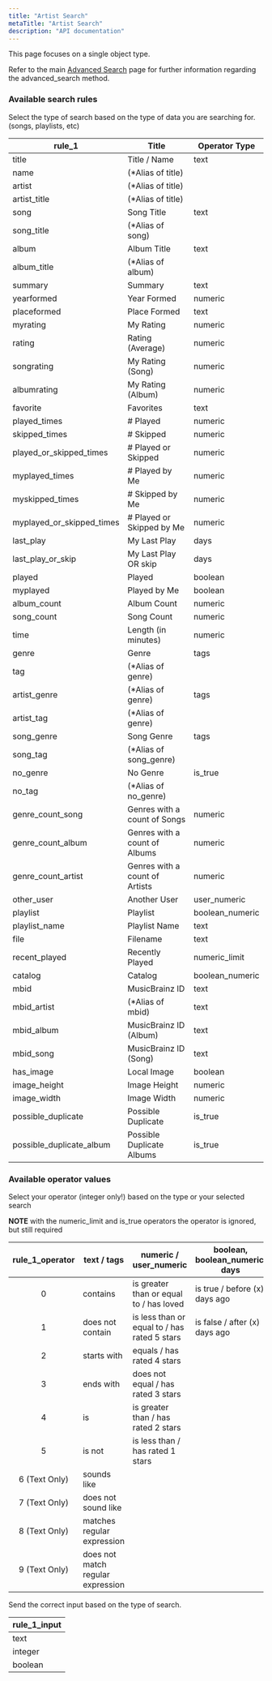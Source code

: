 ```yaml
---
title: "Artist Search"
metaTitle: "Artist Search"
description: "API documentation"
---
```


This page focuses on a single object type.

Refer to the main [Advanced Search](https://ampache.org/api/api-advanced-search) page for further information regarding the advanced_search method.

### Available search rules

Select the type of search based on the type of data you are searching for. (songs, playlists, etc)

| rule_1                    | Title                          | Operator Type   |
|---------------------------|--------------------------------|-----------------|
| title                     | Title / Name                   | text            |
| name                      | (*Alias of title)              |                 |
| artist                    | (*Alias of title)              |                 |
| artist_title              | (*Alias of title)              |                 |
| song                      | Song Title                     | text            |
| song_title                | (*Alias of song)               |                 |
| album                     | Album Title                    | text            |
| album_title               | (*Alias of album)              |                 |
| summary                   | Summary                        | text            |
| yearformed                | Year Formed                    | numeric         |
| placeformed               | Place Formed                   | text            |
| myrating                  | My Rating                      | numeric         |
| rating                    | Rating (Average)               | numeric         |
| songrating                | My Rating (Song)               | numeric         |
| albumrating               | My Rating (Album)              | numeric         |
| favorite                  | Favorites                      | text            |
| played_times              | # Played                       | numeric         |
| skipped_times             | # Skipped                      | numeric         |
| played_or_skipped_times   | # Played or Skipped            | numeric         |
| myplayed_times            | # Played by Me                 | numeric         |
| myskipped_times           | # Skipped by Me                | numeric         |
| myplayed_or_skipped_times | # Played or Skipped by Me      | numeric         |
| last_play                 | My Last Play                   | days            |
| last_play_or_skip         | My Last Play OR skip           | days            |
| played                    | Played                         | boolean         |
| myplayed                  | Played by Me                   | boolean         |
| album_count               | Album Count                    | numeric         |
| song_count                | Song Count                     | numeric         |
| time                      | Length (in minutes)            | numeric         |
| genre                     | Genre                          | tags            |
| tag                       | (*Alias of genre)              |                 |
| artist_genre              | (*Alias of genre)              | tags            |
| artist_tag                | (*Alias of genre)              |                 |
| song_genre                | Song Genre                     | tags            |
| song_tag                  | (*Alias of song_genre)         |                 |
| no_genre                  | No Genre                       | is_true         |
| no_tag                    | (*Alias of no_genre)           |                 |
| genre_count_song          | Genres with a count of Songs   | numeric         |
| genre_count_album         | Genres with a count of Albums  | numeric         |
| genre_count_artist        | Genres with a count of Artists | numeric         |
| other_user                | Another User                   | user_numeric    |
| playlist                  | Playlist                       | boolean_numeric |
| playlist_name             | Playlist Name                  | text            |
| file                      | Filename                       | text            |
| recent_played             | Recently Played                | numeric_limit   |
| catalog                   | Catalog                        | boolean_numeric |
| mbid                      | MusicBrainz ID                 | text            |
| mbid_artist               | (*Alias of mbid)               | text            |
| mbid_album                | MusicBrainz ID (Album)         | text            |
| mbid_song                 | MusicBrainz ID (Song)          | text            |
| has_image                 | Local Image                    | boolean         |
| image_height              | Image Height                   | numeric         |
| image_width               | Image Width                    | numeric         |
| possible_duplicate        | Possible Duplicate             | is_true         |
| possible_duplicate_album  | Possible Duplicate Albums      | is_true         |

### Available operator values

Select your operator (integer only!) based on the type or your selected search

**NOTE** with the numeric_limit and is_true operators the operator is ignored, but still required

| rule_1_operator | text / tags                       | numeric / user_numeric                       | boolean, boolean_numeric, days     |
|:---------------:|-----------------------------------|----------------------------------------------|------------------------------------|
|        0        | contains                          | is greater than or equal to / has loved      | is true / before (x) days ago      |
|        1        | does not contain                  | is less than or equal to / has rated 5 stars | is false / after (x) days ago      |
|        2        | starts with                       | equals / has rated 4 stars                   |                                    |
|        3        | ends with                         | does not equal / has rated 3 stars           |                                    |
|        4        | is                                | is greater than / has rated 2 stars          |                                    |
|        5        | is not                            | is less than / has rated 1 stars             |                                    |
|  6 (Text Only)  | sounds like                       |                                              |                                    |
|  7 (Text Only)  | does not sound like               |                                              |                                    |
|  8 (Text Only)  | matches regular expression        |                                              |                                    |
|  9 (Text Only)  | does not match regular expression |                                              |                                    |

Send the correct input based on the type of search.

| rule_1_input |
|--------------|
| text         |
| integer      |
| boolean      |
